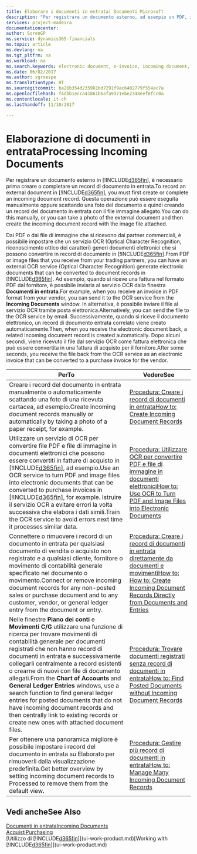 ```yaml
---
title: Elaborare i documenti in entrata| Documenti Microsoft
description: "Per registrare un documento esterno, ad esempio un PDF, in Dynamics 365 Business edition è necessario prima creare o completare un record di documento in entrata."
services: project-madeira
documentationcenter: 
author: SorenGP
ms.service: dynamics365-financials
ms.topic: article
ms.devlang: na
ms.tgt_pltfrm: na
ms.workload: na
ms.search.keywords: electronic document, e-invoice, incoming document, OCR, ecommerce, document exchange, import invoice
ms.date: 06/02/2017
ms.author: sgroespe
ms.translationtype: HT
ms.sourcegitcommit: ba26b354d235981bd7291f9ac6402779f554ac7a
ms.openlocfilehash: f4dbb1ecca41861b6afa9371ebe2348eef8fcc0a
ms.contentlocale: it-ch
ms.lasthandoff: 11/10/2017

---
```

# <a name="processing-incoming-documents"></a><span data-ttu-id="3c531-103">Elaborazione di documenti in entrata</span><span class="sxs-lookup"><span data-stu-id="3c531-103">Processing Incoming Documents</span></span>
<span data-ttu-id="3c531-104">Per registrare un documento esterno in [!INCLUDE[d365fin](includes/d365fin_md.md)], è necessario prima creare o completare un record di documento in entrata.</span><span class="sxs-lookup"><span data-stu-id="3c531-104">To record an external document in [!INCLUDE[d365fin](includes/d365fin_md.md)], you must first create or complete an incoming document record.</span></span> <span data-ttu-id="3c531-105">Questa operazione può essere eseguita manualmente oppure scattando una foto del documento e quindi creando un record del documento in entrata con il file immagine allegato.</span><span class="sxs-lookup"><span data-stu-id="3c531-105">You can do this manually, or you can take a photo of the external document and then create the incoming document record with the image file attached.</span></span>

<span data-ttu-id="3c531-106">Dai PDF o dai file di immagine che si ricevono dai partner commerciali, è possibile impostare che un servizio OCR (Optical Character Recognition, riconoscimento ottico dei caratteri) generi documenti elettronici che si possono convertire in record di documento in [!INCLUDE[d365fin](includes/d365fin_md.md)].</span><span class="sxs-lookup"><span data-stu-id="3c531-106">From PDF or image files that you receive from your trading partners, you can have an external OCR service (Optical Character Recognition) generate electronic documents that can be converted to document records in [!INCLUDE[d365fin](includes/d365fin_md.md)].</span></span> <span data-ttu-id="3c531-107">Ad esempio, quando si riceve una fattura nel formato PDF dal fornitore, è possibile inviarla al servizio OCR dalla finestra **Documenti in entrata**.</span><span class="sxs-lookup"><span data-stu-id="3c531-107">For example, when you receive an invoice in PDF format from your vendor, you can send it to the OCR service from the **Incoming Documents** window.</span></span> <span data-ttu-id="3c531-108">In alternativa, è possibile inviare il file al servizio OCR tramite posta elettronica.</span><span class="sxs-lookup"><span data-stu-id="3c531-108">Alternatively, you can send the file to the OCR service by email.</span></span> <span data-ttu-id="3c531-109">Successivamente, quando si riceve il documento elettronico, un record di documento entrata correlato viene creato automaticamente.</span><span class="sxs-lookup"><span data-stu-id="3c531-109">Then, when you receive the electronic document back, a related incoming document record is created automatically.</span></span> <span data-ttu-id="3c531-110">Dopo alcuni secondi, viene ricevuto il file dal servizio OCR come fattura elettronica che può essere convertita in una fattura di acquisto per il fornitore.</span><span class="sxs-lookup"><span data-stu-id="3c531-110">After some seconds, you receive the file back from the OCR service as an electronic invoice that can be converted to a purchase invoice for the vendor.</span></span>

| <span data-ttu-id="3c531-111">Per</span><span class="sxs-lookup"><span data-stu-id="3c531-111">To</span></span> | <span data-ttu-id="3c531-112">Vedere</span><span class="sxs-lookup"><span data-stu-id="3c531-112">See</span></span> |
| --- | --- |
| <span data-ttu-id="3c531-113">Creare i record del documento in entrata manualmente o automaticamente scattando una foto di una ricevuta cartacea, ad esempio.</span><span class="sxs-lookup"><span data-stu-id="3c531-113">Create incoming document records manually or automatically by taking a photo of a paper receipt, for example.</span></span> |[<span data-ttu-id="3c531-114">Procedura: Creare i record di documenti in entrata</span><span class="sxs-lookup"><span data-stu-id="3c531-114">How to: Create Incoming Document Records</span></span>](across-how-create-income-document-records.md) |
| <span data-ttu-id="3c531-115">Utilizzare un servizio di OCR per convertire file PDF e file di immagine in documenti elettronici che possono essere convertiti in fatture di acquisto in [!INCLUDE[d365fin](includes/d365fin_md.md)], ad esempio.</span><span class="sxs-lookup"><span data-stu-id="3c531-115">Use an OCR service to turn PDF and image files into electronic documents that can be converted to purchase invoices in [!INCLUDE[d365fin](includes/d365fin_md.md)], for example.</span></span> <span data-ttu-id="3c531-116">Istruire il servizio OCR a evitare errori la volta successiva che elabora i dati simili.</span><span class="sxs-lookup"><span data-stu-id="3c531-116">Train the OCR service to avoid errors next time it processes similar data.</span></span> |[<span data-ttu-id="3c531-117">Procedura: Utilizzare OCR per convertire PDF e file di immagine in documenti elettronici</span><span class="sxs-lookup"><span data-stu-id="3c531-117">How to: Use OCR to Turn PDF and Image Files into Electronic Documents</span></span>](across-how-use-ocr-pdf-images-files.md) |
| <span data-ttu-id="3c531-118">Connettere o rimuovere i record di un documento in entrata per qualsiasi documento di vendita o acquisto non registrato e a qualsiasi cliente, fornitore o movimento di contabilità generale specificato nel documento o movimento.</span><span class="sxs-lookup"><span data-stu-id="3c531-118">Connect or remove incoming document records for any non-posted sales or purchase document and to any customer, vendor, or general ledger entry from the document or entry.</span></span> |[<span data-ttu-id="3c531-119">Procedura: Creare i record di documenti in entrata direttamente da documenti e movimenti</span><span class="sxs-lookup"><span data-stu-id="3c531-119">How to: How to: Create Incoming Document Records Directly from Documents and Entries</span></span>](across-how-connect-disconnect-income-document-records.md) |
| <span data-ttu-id="3c531-120">Nelle finestre **Piano dei conti** e **Movimenti C/G** utilizzare una funzione di ricerca per trovare movimenti di contabilità generale per documenti registrati che non hanno record di documenti in entrata e successivamente collegarli centralmente a record esistenti o crearne di nuovi con file di documento allegati.</span><span class="sxs-lookup"><span data-stu-id="3c531-120">From the **Chart of Accounts** and **General Ledger Entries** windows, use a search function to find general ledger entries for posted documents that do not have incoming document records and then centrally link to existing records or create new ones with attached document files.</span></span> |[<span data-ttu-id="3c531-121">Procedura: Trovare documenti registrati senza record di documenti in entrata</span><span class="sxs-lookup"><span data-stu-id="3c531-121">How to: Find Posted Documents without Incoming Document Records</span></span>](across-how-find-posted-documents-without-income-document-records.md) |
| <span data-ttu-id="3c531-122">Per ottenere una panoramica migliore è possibile impostare i record del documento in entrata su Elaborato per rimuoverli dalla visualizzazione predefinita.</span><span class="sxs-lookup"><span data-stu-id="3c531-122">Get better overview by setting incoming document records to Processed to remove them from the default view.</span></span> |[<span data-ttu-id="3c531-123">Procedura: Gestire più record di documenti in entrata</span><span class="sxs-lookup"><span data-stu-id="3c531-123">How to: Manage Many Incoming Document Records</span></span>](across-how-manage-many-income-document-records.md) |

## <a name="see-also"></a><span data-ttu-id="3c531-124">Vedi anche</span><span class="sxs-lookup"><span data-stu-id="3c531-124">See Also</span></span>
[<span data-ttu-id="3c531-125">Documenti in entrata</span><span class="sxs-lookup"><span data-stu-id="3c531-125">Incoming Documents</span></span>](across-income-documents.md)  
[<span data-ttu-id="3c531-126">Acquisti</span><span class="sxs-lookup"><span data-stu-id="3c531-126">Purchasing</span></span>](purchasing-manage-purchasing.md)  
<span data-ttu-id="3c531-127">[Utilizzo di [!INCLUDE[d365fin](includes/d365fin_md.md)]](ui-work-product.md)</span><span class="sxs-lookup"><span data-stu-id="3c531-127">[Working with [!INCLUDE[d365fin](includes/d365fin_md.md)]](ui-work-product.md)</span></span>

